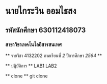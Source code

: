 # นายไกระวิน ออมไธสง
## รหัสนักศึกษา 630112418073
### สาขาวิชาเทคโนโลยีสารสนเทศ

** รายวิชา 4132202 ภาคเรียนที่ *2* ปีการศึกษา *2564* **

** ปฏิบัติการ **
[LAB1]()
[LAB2]()

** clone **
git clone